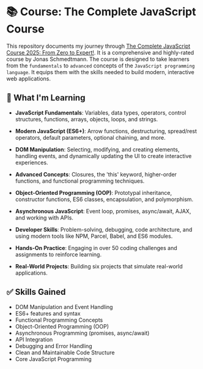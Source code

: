 # 📚 Course: The Complete JavaScript Course

This repository documents my journey through [The Complete JavaScript Course 2025: From Zero to Expert!](https://www.udemy.com/course/the-complete-javascript-course/).
It is a comprehensive and highly-rated course by Jonas Schmedtmann.
The course is designed to take learners from the `fundamentals` to `advanced` concepts of the `JavaScript programming language`. 
It equips them with the skills needed to build modern, interactive web applications.

## 🚀 What I'm Learning

* **JavaScript Fundamentals**: Variables, data types, operators, control structures, functions, arrays, objects, loops, and strings.

* **Modern JavaScript (ES6+)**: Arrow functions, destructuring, spread/rest operators, default parameters, optional chaining, and more.

* **DOM Manipulation**: Selecting, modifying, and creating elements, handling events, and dynamically updating the UI to create interactive experiences.

* **Advanced Concepts**: Closures, the 'this' keyword, higher-order functions, and functional programming techniques.

* **Object-Oriented Programming (OOP)**: Prototypal inheritance, constructor functions, ES6 classes, encapsulation, and polymorphism.

* **Asynchronous JavaScript**: Event loop, promises, async/await, AJAX, and working with APIs.

* **Developer Skills**: Problem-solving, debugging, code architecture, and using modern tools like NPM, Parcel, Babel, and ES6 modules.

* **Hands-On Practice**: Engaging in over 50 coding challenges and assignments to reinforce learning.

* **Real-World Projects**: Building six projects that simulate real-world applications.

## ✅ Skills Gained

* DOM Manipulation and Event Handling
* ES6+ features and syntax
* Functional Programming Concepts
* Object-Oriented Programming (OOP)
* Asynchronous Programming (promises, async/await)
* API Integration
* Debugging and Error Handling
* Clean and Maintainable Code Structure
* Core JavaScript Programming
